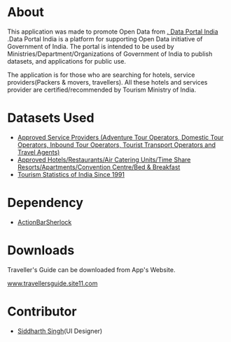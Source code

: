 About
===============

This application was made to promote Open Data from <a href="http://data.gov.in">. 
Data Portal India </a>.Data Portal India is a platform for supporting Open Data initiative of Government of India. The portal is intended to be used by Ministries/Department/Organizations of Government of India to publish datasets, and applications for public use.

The application is for those who are searching for hotels, service providers(Packers & movers, travellers). All these hotels and services provider are certified/recommended by Tourism Ministry of India.


Datasets Used
===============

<ul><li><a href="http://data.gov.in/dataset/approved-service-providers-adventure-tour-operators-domestic-tour-operators-inbound-tour-ope">Approved Service Providers (Adventure Tour Operators, Domestic Tour Operators, Inbound Tour Operators, Tourist Transport Operators and Travel Agents)</a></li>
<li><a href="http://data.gov.in/dataset/approved-hotels-restaurants-air-catering-units-time-share-resortsapartments-convention-centr">Approved Hotels/Restaurants/Air Catering Units/Time Share Resorts/Apartments/Convention Centre/Bed & Breakfast</a></li>
<li><a href="http://data.gov.in/dataset/foreign-tourist-arrivals-ftas-foreign-exchange-earnings-fees-domestic-tourist-visits-dtvs">Tourism Statistics of India Since 1991</a></li></ul>



Dependency
===============

<ul><li><a href="https://github.com/JakeWharton/ActionBarSherlock">ActionBarSherlock</a></li></ul>


Downloads
===============
Traveller's Guide can be downloaded from App's Website.

www.travellersguide.site11.com

Contributor
===============

<ul><li><a href="https://www.facebook.com/siddie.omen">Siddharth Singh</a>(UI Designer)</li></ul>
